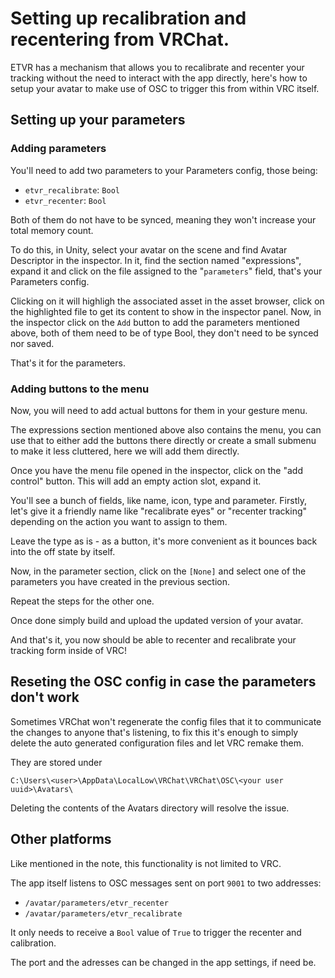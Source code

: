 <script setup>
import Alerts from '../../vue/alerts/Alerts.vue'
import ImageCard from '../../vue/images/ImageComponent.vue'
import { image_settings } from '../../static/image_settings'
import { alerts } from '../../static/alerts'
</script>

# Setting up recalibration and recentering from VRChat.
ETVR has a mechanism that allows you to recalibrate and recenter your tracking without the need to interact with the app directly, here's how to setup your avatar to make use of OSC to trigger this from within VRC itself. 

<Alerts :options="alerts.parts_list_two">
    <template v-slot:content>
        <p>
           Note, while this page explains how to do it from the point of view of vrchat, it can be done in Neos and CVR too, all the app listens to are two OSC messages.
        </p>
    </template>
</Alerts>

## Setting up your parameters 

### Adding parameters
You'll need to add two parameters to your Parameters config, those being: 

- `etvr_recalibrate`: `Bool` 
- `etvr_recenter`: `Bool` 

Both of them do not have to be synced, meaning they won't increase your total memory count.

To do this, in Unity, select your avatar on the scene and find Avatar Descriptor in the inspector. In it, find the section named "expressions", expand it and click on the file assigned to the "`parameters`" field, that's your Parameters config.

<ImageCard :options="image_settings.unity_vrc_expressions" />

Clicking on it will highligh the associated asset in the asset browser, click on the highlighted file to get its content to show in the inspector panel. Now, in the inspector click on the `Add` button to add the parameters mentioned above, both of them need to be of type Bool, they don't need to be synced nor saved. 

<ImageCard :options="image_settings.unity_vrc_expressions_add_fields"/>
<ImageCard :options="image_settings.unity_vrc_expressions_fields"/>

That's it for the parameters.

### Adding buttons to the menu

Now, you will need to add actual buttons for them in your gesture menu. 

The expressions section mentioned above also contains the menu, you can use that to either add the buttons there directly or create a small submenu to make it less cluttered, here we will add them directly. 

<ImageCard :options="image_settings.unity_vrc_expressions"/>

Once you have the menu file opened in the inspector, click on the "add control" button. This will add an empty action slot, expand it. 

<ImageCard :options="image_settings.unity_vrc_empty_control"/>

You'll see a bunch of fields, like name, icon, type and parameter. Firstly, let's give it a friendly name like "recalibrate eyes" or "recenter tracking" depending on the action you want to assign to them. 

Leave the type as is - as a button, it's more convenient as it bounces back into the off state by itself. 

Now, in the parameter section, click on the `[None]` and select one of the parameters you have created in the previous section. 

<ImageCard :options="image_settings.unity_vrc_control_setup"/>

Repeat the steps for the other one. 

Once done simply build and upload the updated version of your avatar.

And that's it, you now should be able to recenter and recalibrate your tracking form inside of VRC! 


## Reseting the OSC config in case the parameters don't work

Sometimes VRChat won't regenerate the config files that it to communicate the changes to anyone that's listening, to fix this it's enough to simply delete the auto generated configuration files and let VRC remake them. 

They are stored under 

`C:\Users\<user>\AppData\LocalLow\VRChat\VRChat\OSC\<your user uuid>\Avatars\` 

Deleting the contents of the Avatars directory will resolve the issue.

## Other platforms 

Like mentioned in the note, this functionality is not limited to VRC. 

The app itself listens to OSC messages sent on port `9001` to two addresses: 

- `/avatar/parameters/etvr_recenter`
- `/avatar/parameters/etvr_recalibrate` 

It only needs to receive a `Bool` value of `True` to trigger the recenter and calibration. 

The port and the adresses can be changed in the app settings, if need be. 